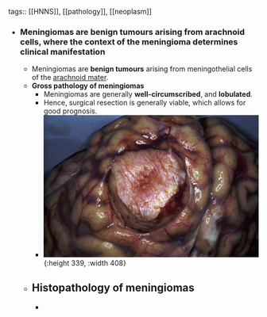 tags:: [[HNNS]], [[pathology]], [[neoplasm]]

- ### Meningiomas are benign tumours arising from arachnoid cells, where the context of the meningioma determines clinical manifestation
	- Meningiomas are **benign tumours** arising from meningothelial cells of the [arachnoid mater](((63bd7e1a-10fc-428a-8c15-4cd411af48e9))).
	- **Gross pathology of meningiomas**
		- Meningiomas are generally **well-circumscribed**, and **lobulated**.
		- Hence, surgical resection is generally viable, which allows for good prognosis.
		- ![image.png](../assets/image_1674614003244_0.png){:height 339, :width 408}
	- **Histopathology of meningiomas**
		-
		-